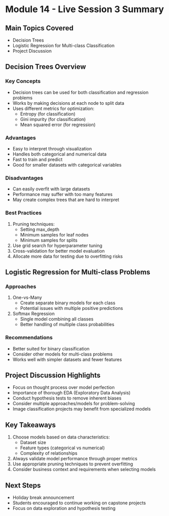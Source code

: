 # Module 14 - Live Session 3 Summary

## Main Topics Covered
- Decision Trees
- Logistic Regression for Multi-class Classification
- Project Discussion

## Decision Trees Overview

### Key Concepts
- Decision trees can be used for both classification and regression problems
- Works by making decisions at each node to split data
- Uses different metrics for optimization:
  - Entropy (for classification)
  - Gini impurity (for classification)
  - Mean squared error (for regression)

### Advantages
- Easy to interpret through visualization
- Handles both categorical and numerical data
- Fast to train and predict
- Good for smaller datasets with categorical variables

### Disadvantages
- Can easily overfit with large datasets
- Performance may suffer with too many features
- May create complex trees that are hard to interpret

### Best Practices
1. Pruning techniques:
   - Setting max_depth
   - Minimum samples for leaf nodes
   - Minimum samples for splits
2. Use grid search for hyperparameter tuning
3. Cross-validation for better model evaluation
4. Allocate more data for testing due to overfitting risks

## Logistic Regression for Multi-class Problems

### Approaches
1. One-vs-Many
   - Create separate binary models for each class
   - Potential issues with multiple positive predictions
2. Softmax Regression
   - Single model combining all classes
   - Better handling of multiple class probabilities

### Recommendations
- Better suited for binary classification
- Consider other models for multi-class problems
- Works well with simpler datasets and fewer features

## Project Discussion Highlights
- Focus on thought process over model perfection
- Importance of thorough EDA (Exploratory Data Analysis)
- Conduct hypothesis tests to remove inherent biases
- Consider multiple approaches/models for problem-solving
- Image classification projects may benefit from specialized models

## Key Takeaways
1. Choose models based on data characteristics:
   - Dataset size
   - Feature types (categorical vs numerical)
   - Complexity of relationships
2. Always validate model performance through proper metrics
3. Use appropriate pruning techniques to prevent overfitting
4. Consider business context and requirements when selecting models

## Next Steps
- Holiday break announcement
- Students encouraged to continue working on capstone projects
- Focus on data exploration and hypothesis testing